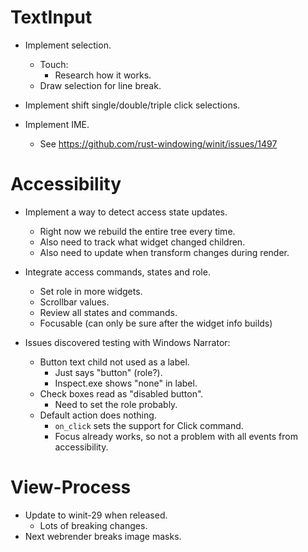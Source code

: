 # TextInput

* Implement selection.
    - Touch:
        - Research how it works.
    - Draw selection for line break.

* Implement shift single/double/triple click selections.

* Implement IME.
    - See https://github.com/rust-windowing/winit/issues/1497

# Accessibility

* Implement a way to detect access state updates.
    - Right now we rebuild the entire tree every time.
    - Also need to track what widget changed children.
    - Also need to update when transform changes during render.

* Integrate access commands, states and role.
    - Set role in more widgets.
    - Scrollbar values.
    - Review all states and commands.
    - Focusable (can only be sure after the widget info builds)

* Issues discovered testing with Windows Narrator:
    - Button text child not used as a label.
        - Just says "button" (role?).
        - Inspect.exe shows "none" in label.
    - Check boxes read as "disabled button".
        - Need to set the role probably.
    - Default action does nothing.
        - `on_click` sets the support for Click command.
        - Focus already works, so not a problem with all events from accessibility.

# View-Process

* Update to winit-29 when released.
    - Lots of breaking changes.
* Next webrender breaks image masks.
